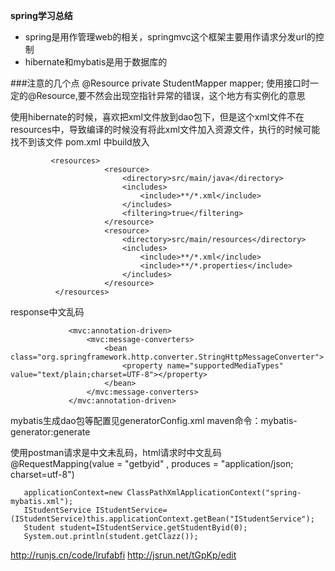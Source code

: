 **spring学习总结**

* spring是用作管理web的相关，springmvc这个框架主要用作请求分发url的控制
* hibernate和mybatis是用于数据库的

###注意的几个点
@Resource
private StudentMapper mapper; 使用接口时一定的@Resource,要不然会出现空指针异常的错误，这个地方有实例化的意思

使用hibernate的时候，喜欢把xml文件放到dao包下，但是这个xml文件不在resources中，导致编译的时候没有将此xml文件加入资源文件，执行的时候可能找不到该文件
 pom.xml 中build放入

             <resources>
                         <resource>
                             <directory>src/main/java</directory>
                             <includes>
                                 <include>**/*.xml</include>
                             </includes>
                             <filtering>true</filtering>
                         </resource>
                         <resource>
                             <directory>src/main/resources</directory>
                             <includes>
                                 <include>**/*.xml</include>
                                 <include>**/*.properties</include>
                             </includes>
                         </resource>
              </resources>
 
 
response中文乱码

                 <mvc:annotation-driven>
                     <mvc:message-converters>
                         <bean class="org.springframework.http.converter.StringHttpMessageConverter">
                             <property name="supportedMediaTypes" value="text/plain;charset=UTF-8"></property>
                         </bean>
                     </mvc:message-converters>
                 </mvc:annotation-driven>


mybatis生成dao包等配置见generatorConfig.xml
maven命令：mybatis-generator:generate


使用postman请求是中文未乱码，html请求时中文乱码
@RequestMapping(value = "getbyid" , produces = "application/json; charset=utf-8")



       applicationContext=new ClassPathXmlApplicationContext("spring-mybatis.xml");
       IStudentService IStudentService=(IStudentService)this.applicationContext.getBean("IStudentService");
       Student student=IStudentService.getStudentByid(0);
       System.out.println(student.getClazz());

http://runjs.cn/code/lrufabfi
http://jsrun.net/tGpKp/edit
